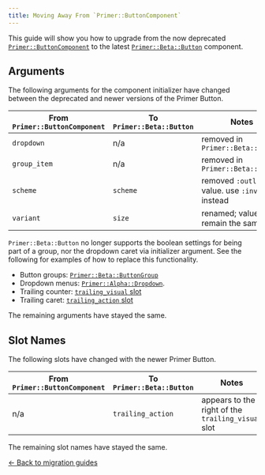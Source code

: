 ```yaml
---
title: Moving Away From `Primer::ButtonComponent`
---
```


This guide will show you how to upgrade from the now deprecated
[`Primer::ButtonComponent`](https://primer.style/view-components/components/button)
to the latest [`Primer::Beta::Button`](https://primer.style/view-components/components/beta/button)
component.

## Arguments

The following arguments for the component initializer have changed between the deprecated and newer versions
of the Primer Button.

| From `Primer::ButtonComponent` | To `Primer::Beta::Button` | Notes |
|--------------------------------|---------------------------|-------|
| `dropdown`   | n/a      | removed in `Primer::Beta::Button`                  |
| `group_item` | n/a      | removed in `Primer::Beta::Button`                  |
| `scheme`     | `scheme` | removed `:outline` value. use `:invisible` instead |
| `variant`    | `size`   | renamed; values remain the same                    |

`Primer::Beta::Button` no longer supports the boolean settings for being part of
a group, nor the dropdown caret via initializer argument. See the following for examples of how to replace
this functionality.

* Button groups: [`Primer::Beta::ButtonGroup`](https://primer.style/view-components/components/beta/buttongroup)
* Dropdown menus: [`Primer::Alpha::Dropdown`](https://primer.style/view-components/components/alpha/dropdown).
* Trailing counter: [`trailing_visual` slot](https://primer.style/view-components/lookbook/inspect/primer/beta/button/trailing_visual)
* Trailing caret: [`trailing_action` slot](https://primer.style/view-components/lookbook/inspect/primer/beta/button/trailing_action)

The remaining arguments have stayed the same.

## Slot Names

The following slots have changed with the newer Primer Button.

| From `Primer::ButtonComponent` | To `Primer::Beta::Button` | Notes |
|--------------------------------|---------------------------|-------|
| n/a | `trailing_action` | appears to the right of the `trailing_visual` slot |

The remaining slot names have stayed the same.

[&larr; Back to migration guides](https://primer.style/view-components/migration)
